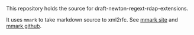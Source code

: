 This repository holds the source for draft-newton-regext-rdap-extensions.

It uses `mmark` to take markdown source to xml2rfc.
See [mmark site](https://mmark.miek.nl/) and [mmark github](https://github.com/mmarkdown/mmark).


